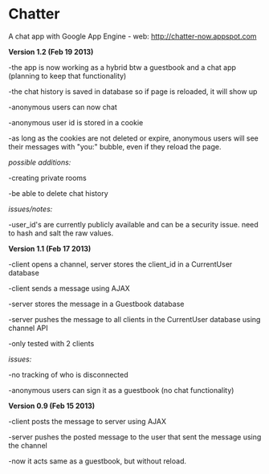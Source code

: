 Chatter
==============

A chat app with Google App Engine - web: http://chatter-now.appspot.com

**Version 1.2 (Feb 19 2013)**

-the app is now working as a hybrid btw a guestbook and a chat app (planning to keep that functionality)

-the chat history is saved in database so if page is reloaded, it will show up

-anonymous users can now chat

-anonymous user id is stored in a cookie

-as long as the cookies are not deleted or expire, anonymous users will see their messages with "you:" bubble,
even if they reload the page.

*possible additions:*

-creating private rooms

-be able to delete chat history

*issues/notes:*

-user_id's are currently publicly available and can be a security issue. need to hash and salt the raw values.


**Version 1.1 (Feb 17 2013)**

-client opens a channel, server stores the client_id in a CurrentUser database

-client sends a message using AJAX

-server stores the message in a Guestbook database

-server pushes the message to all clients in the CurrentUser database using channel API

-only tested with 2 clients 

*issues:*

-no tracking of who is disconnected

-anonymous users can sign it as a guestbook (no chat functionality)


**Version 0.9 (Feb 15 2013)**

-client posts the message to server using AJAX

-server pushes the posted message to the user that sent the message using the channel

-now it acts same as a guestbook, but without reload.
